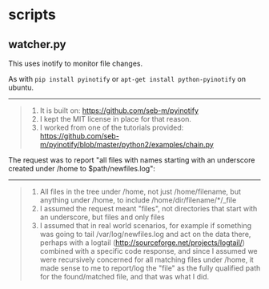 scripts
=======

watcher.py
----------

This uses inotify to monitor file changes.

As with `pip install pyinotify` or `apt-get install python-pyinotify` on ubuntu.

-------------------------------------------------------------------------------
> 1. It is built on:
>	https://github.com/seb-m/pyinotify
> 2. I kept the MIT license in place for that reason.
> 3. I worked from one of the tutorials provided:
>	https://github.com/seb-m/pyinotify/blob/master/python2/examples/chain.py

The request was to report "all files with names starting with an underscore created under /home to $path/newfiles.log":

-------------------------------------------------------------------------------
> 1. All files in the tree under /home, not just /home/filename, but anything under /home, to include /home/dir/filename/*/_file
> 2. I assumed the request meant "files", not directories that start with an underscore, but files and only files
> 3. I assumed that in real world scenarios, for example if something was going to tail /var/log/newfiles.log and act on the data there, perhaps with a logtail (http://sourceforge.net/projects/logtail/) combined with a specific code response, and since I assumed we were recursively concerned for all matching files under /home, it made sense to me to report/log the "file" as the fully qualified path for the found/matched file, and that was what I did.

